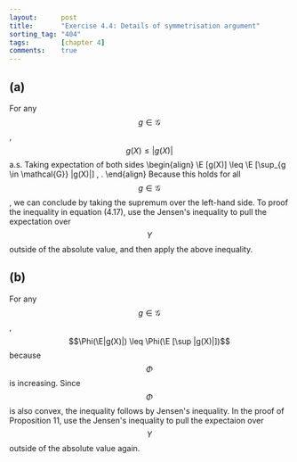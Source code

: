 ```yaml
---
layout:      post
title:       "Exercise 4.4: Details of symmetrisation argument"
sorting_tag: "404"
tags:        [chapter 4]
comments:    true
---
```


## (a)

For any $$g \in \mathcal{G}$$, $$g(X) \leq |g(X)|$$ a.s. Taking expectation of
both sides
\begin{align}
  \E [g(X)] \leq \E [\sup\_{g \in \mathcal{G}} |g(X)|] \, .
\end{align}
Because this holds for all $$g \in \mathcal{G}$$, we can conclude by taking the
supremum over the left-hand side.
To proof the inequality in equation (4.17), use the Jensen's inequality to pull
the expectation over $$Y$$ outside of the absolute value, and then apply the
above inequality.


## (b)

For any $$g \in \mathcal{G}$$, $$\Phi(\E|g(X)|) \leq \Phi(\E [\sup |g(X)|])$$
because $$\Phi$$ is increasing. Since $$\Phi$$ is also convex, the inequality
follows by Jensen's inequality. In the proof of Proposition 11, use the Jensen's
inequality to pull the expectaion over $$Y$$ outside of the absolute value again.
